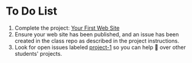 # To Do List

1. Complete the project: [Your First Web Site](/docs/project1.md)
1. Ensure your web site has been published, and an issue has been created in the class repo as described in the project instructions.
1. Look for open issues labeled [project-1](https://github.com/cop1000/cop1000/issues?q=is%3Aopen+is%3Aissue+label%3Aproject-1) so you can help :eyes: over other students' projects.
